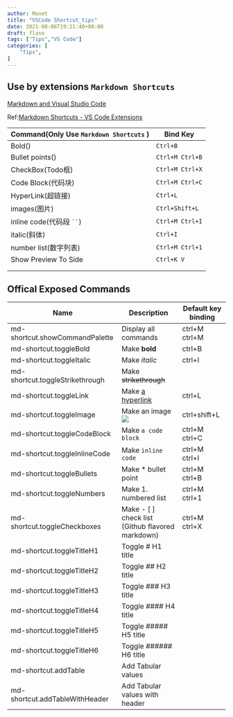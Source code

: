 ```yaml
---
author: Monet
title: "VSCode Shortcut_tips"
date: 2021-08-06T19:21:40+08:00
draft: flase
tags: ["Tips","VS Code"]
categories: [
    "Tips",
]
---
```


## Use by  extensions  `Markdown Shortcuts`

[Markdown and Visual Studio Code](https://code.visualstudio.com/docs/languages/markdown)


 Ref:[Markdown Shortcuts - VS Code Extensions](https://marketplace.visualstudio.com/items?itemName=mdickin.markdown-shortcuts)

|Command(Only Use `Markdown Shortcuts` )| Bind Key|
|---------|----------|
|Bold()         |`Ctrl+B`          |
|Bullet points()   |`Ctrl+M Ctrl+B`         |
|CheckBox(Todo框)  | `Ctrl+M Ctrl+X`         |
|Code Block(代码块)  |`Ctrl+M Ctrl+C`          |
|HyperLink(超链接)  |`Ctrl+L`          |
|images(图片) |`Ctrl+Shift+L`          |
|inline code(代码段 ` `` `)|`Ctrl+M Ctrl+I`          |
|italic(斜体)|`Ctrl+I`         |
|number list(数字列表)   |`Ctrl+M Ctrl+1`          |
|Show Preview To Side       |`Ctrl+K V`          |
|         |          |
|         |          |

## Offical Exposed Commands

Name | Description | Default key binding
-----|-------------|--------------------
md-shortcut.showCommandPalette | Display all commands | ctrl+M ctrl+M
md-shortcut.toggleBold | Make **bold** | ctrl+B
md-shortcut.toggleItalic | Make _italic_ | ctrl+I
md-shortcut.toggleStrikethrough | Make ~~strikethrough~~ | 
md-shortcut.toggleLink | Make [a hyperlink](www.example.org) | ctrl+L
md-shortcut.toggleImage | Make an image ![](image_url.png) | ctrl+shift+L
md-shortcut.toggleCodeBlock | Make ```a code block``` | ctrl+M ctrl+C
md-shortcut.toggleInlineCode | Make `inline code` | ctrl+M ctrl+I
md-shortcut.toggleBullets | Make * bullet point | ctrl+M ctrl+B
md-shortcut.toggleNumbers | Make 1. numbered list | ctrl+M ctrl+1
md-shortcut.toggleCheckboxes | Make - [ ] check list (Github flavored markdown) | ctrl+M ctrl+X
md-shortcut.toggleTitleH1 | Toggle # H1 title | 
md-shortcut.toggleTitleH2 | Toggle ## H2 title | 
md-shortcut.toggleTitleH3 | Toggle ### H3 title | 
md-shortcut.toggleTitleH4 | Toggle #### H4 title | 
md-shortcut.toggleTitleH5 | Toggle ##### H5 title | 
md-shortcut.toggleTitleH6 | Toggle ###### H6 title | 
md-shortcut.addTable | Add Tabular values | 
md-shortcut.addTableWithHeader | Add Tabular values with header